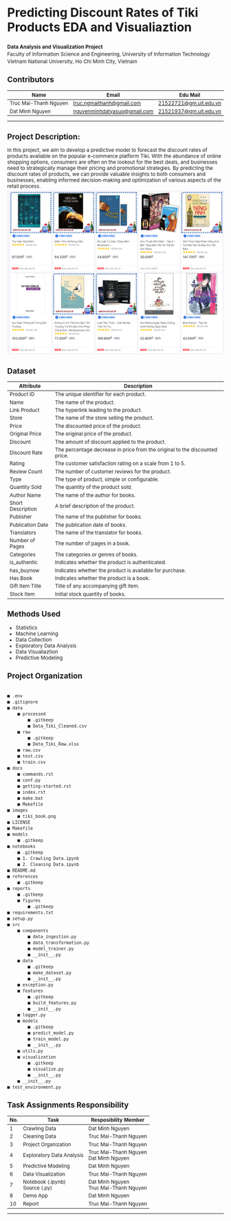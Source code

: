 Predicting Discount Rates of Tiki Products EDA and Visualiaztion
==============================

<p>
    <small><b>Data Analysis and Visualization Project</b><br>
    Faculty of Information Science and Engineering, University of Information Technology <br>
    Vietnam National University, Ho Chi Minh City, Vietnam<br>
</p>

## Contributors

|Name     |  Email   | Edu Mail|
|---------|-----------------|----------------------|
|Truc Mai-Thanh Nguyen| truc.ngmaithanh@gmail.com | 21522721@gm.uit.edu.vn|
|Dat Minh Nguyen |     nguyenminhdatyasuo@gmail.com    | 21521937@gm.uit.edu.vn|


-------------------------------
Project Description: 
------------------------------
In this project, we aim to develop a predictive model to forecast the discount rates of products available on the popular e-commerce platform Tiki. With the abundance of online shopping options, consumers are often on the lookout for the best deals, and businesses need to strategically manage their pricing and promotional strategies. By predicting the discount rates of products, we can provide valuable insights to both consumers and businesses, enabling informed decision-making and optimization of various aspects of the retail process.
![Image Alt text](images/tiki_book.png)

Dataset 
-------------------------------
| Attribute         | Description                                                                                      |
|-------------------|--------------------------------------------------------------------------------------------------|
| Product ID        | The unique identifier for each product.                                                          |
| Name              | The name of the product.                                                                         |
| Link Product      | The hyperlink leading to the product.                                                            |
| Store             | The name of the store selling the product.                                                       |
| Price             | The discounted price of the product.                                                             |
| Original Price    | The original price of the product.                                                               |
| Discount          | The amount of discount applied to the product.                                                   |
| Discount Rate     | The percentage decrease in price from the original to the discounted price.                       |
| Rating            | The customer satisfaction rating on a scale from 1 to 5.                                          |
| Review Count      | The number of customer reviews for the product.                                                   |
| Type              | The type of product, simple or configurable.                                                      |
| Quantity Sold     | The quantity of the product sold.                                                                 |
| Author Name       | The name of the author for books.                                                                 |
| Short Description| A brief description of the product.                                                               |
| Publisher         | The name of the publisher for books.                                                              |
| Publication Date  | The publication date of books.                                                                    |
| Translators       | The name of the translator for books.                                                             |
| Number of Pages   | The number of pages in a book.                                                                    |
| Categories        | The categories or genres of books.                                                                                                                                     |
| is_authentic      | Indicates whether the product is authenticated.                                                   |
| has_buynow        | Indicates whether the product is available for purchase.                                          |
| Has Book          | Indicates whether the product is a book.                                                          |
| Gift Item Title   | Title of any accompanying gift item.                                                              |
| Stock Item        | Initial stock quantity of books.                                                                  |


Methods Used
------------
* Statistics
* Machine Learning
* Data Collection
* Exploratory Data Analysis
* Data Visualiaztion
* Predictive Modeling 


Project Organization
------------
```

■ .env
■ .gitignore
■ data
    ■ processed
        ■ .gitkeep
        ■ Data_Tiki_Cleaned.csv
    ■ raw
        ■ .gitkeep
        ■ Data_Tiki_Raw.xlsx
    ■ raw.csv
    ■ test.csv
    ■ train.csv
■ docs
    ■ commands.rst
    ■ conf.py
    ■ getting-started.rst
    ■ index.rst
    ■ make.bat
    ■ Makefile
■ images
    ■ tiki_book.png
■ LICENSE
■ Makefile
■ models
    ■ .gitkeep
■ notebooks
    ■ .gitkeep
    ■ 1. Crawling Data.ipynb
    ■ 2. Cleaning Data.ipynb
■ README.md
■ references
    ■ .gitkeep
■ reports
    ■ .gitkeep
    ■ figures
        ■ .gitkeep
■ requirements.txt
■ setup.py
■ src
    ■ components
        ■ data_ingestion.py
        ■ data_transformation.py
        ■ model_trainer.py
        ■ __init__.py
    ■ data
        ■ .gitkeep
        ■ make_dataset.py
        ■ __init__.py
    ■ exception.py
    ■ features
        ■ .gitkeep
        ■ build_features.py
        ■ __init__.py
    ■ logger.py
    ■ models
        ■ .gitkeep
        ■ predict_model.py
        ■ train_model.py
        ■ __init__.py
    ■ utils.py
    ■ visualization
        ■ .gitkeep
        ■ visualize.py
        ■ __init__.py
    ■ __init__.py
■ test_environment.py
```




Task Assignments Responsibility
-----------------------------------
|No.|Task|Resposibility Member|
|----|--------------|----------------------|
|1|Crawling Data|Dat Minh Nguyen|
|2|Cleaning Data|Truc Mai-Thanh Nguyen|
|3|Project Organization|Truc Mai-Thanh Nguyen|
|4|Exploratory Data Analysis|Truc Mai-Thanh Nguyen  <br> Dat Minh Nguyen|
|5|Predictive Modeling|Dat Minh Nguyen|
|6|Data Visualization|Truc Mai-Thanh Nguyen|
|7|Notebook (.ipynb)<br>Source (.py)|Dat Minh Nguyen <br> Truc Mai-Thanh Nguyen|
|8|Demo App|Dat Minh Nguyen|
|10|Report|Truc Mai-Thanh Nguyen|

-------------------







